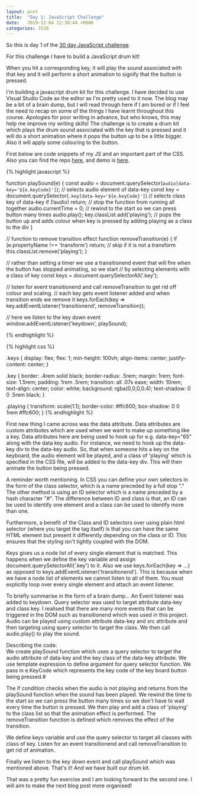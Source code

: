 ```yaml
---
layout: post
title:  "Day 1: JavaScript Challenge"
date:   2019-12-04 12:30:44 +0000
categories: JS30
---
```

So this is day 1 of the [30 day JavaScript challenge](https://javascript30.com/).

For this challenge I have to build a JavaScript drum kit!

When you hit a corresponding key, it will play the sound associated with that key and it will 
perform a short animation to signify that the button is pressed.

I'm building a javascript drum kit for this challenge. I have decided to use Visual Studio Code as the editor as I'm pretty used to it now. 
The blog may be a bit of a brain dump, but I will read through here if I am bored or if I feel the need to recap on some of the things I have 
learnt throughout this course. Apologies for poor writing in advance, but who knows, this may help me improve my writing skills!
The challenge is to create a drum kit which plays the drum sound associated with the key that is pressed and it will do a short animation where 
it pops the button up to be a little bigger. Also it will apply some colouring to the button.

First below are code snippets of my JS and an important part of the CSS. Also you can find the repo [here](https://github.com/mlatif01/js30/tree/master/01%20-%20JS%20Drum%20Kit), 
and demo is [here](https://ml-js30.netlify.com/).

{% highlight javascript %}

  function playSound(e) {
    const audio = document.querySelector(`audio[data-key='${e.keyCode}']`); // selects audio element of data-key
    const key = document.querySelector(`.key[data-key='${e.keyCode}']`)      // selects class key of data-key
    if (!audio) return; // stop the function from running all together
    audio.currentTime = 0; // rewind to the start so we can press button many times
    audio.play();
    key.classList.add('playing'); // pops the button up and adds colour when key is pressed by adding playing as a class to the div
  }

  // function to remove transition effect
  function removeTransition(e) {
    if (e.propertyName !== 'transform') return; // skip if it is not a transform
    this.classList.remove('playing');
  }

  // rather than setting a timer we use a transitionend event that will fire when the button has stopped animating, so we start
  // by selecting elements with a class of key
  const keys = document.querySelectorAll('.key');

  // listen for event transitionend and call removeTransition to get rid off colour and scaling.
  // each key gets event listener added and when transition ends we remove it
  keys.forEach(key => key.addEventListener('transitionend', removeTransition));

  // here we listen to the key down event
  window.addEventListener('keydown', playSound);

{% endhighlight %}

{% highlight css %}

.keys {
  display: flex;
  flex: 1;
  min-height: 100vh;
  align-items: center;
  justify-content: center;
}

.key {
  border: .4rem solid black;
  border-radius: .5rem;
  margin: 1rem;
  font-size: 1.5rem;
  padding: 1rem .5rem;
  transition: all .07s ease;
  width: 10rem;
  text-align: center;
  color: white;
  background: rgba(0,0,0,0.4);
  text-shadow: 0 0 .5rem black;
}

.playing {
  transform: scale(1.1);
  border-color: #ffc600;
  box-shadow: 0 0 1rem #ffc600;
}
{% endhighlight %}

First new thing I came across was the data attribute. Data attributes are custom attributes which are used when we want to make up something 
like a key. Data attributes here are being used to hook up for e.g. data-key="65" along with the data key audio.
For instance, we need to hook up the data-key div to the data-key audio. So, that when someone hits a key on the keyboard, 
the audio element will be played, and a class of 'playing' which is specified in the CSS file, will be added to the data-key div. 
This will then animate the button being pressed.

A reminder worth mentioning. In CSS you can define your own selectors in the form of the class selector, which is a name preceded by a full stop "." 
The other method is using an ID selector which is a name preceded by a hash character "#". The difference between ID and class is that, an ID can be used 
to identify one element and a class can be used to identify more than one.

Furthermore, a benefit of the Class and ID selectors over using plain html selector (where you target the tag itself) is that you can have the same HTML element 
but present it differently depending on the class or ID. This ensures that the styling isn't tightly coupled with the DOM.

Keys gives us a node list of every single element that is matched. This happens when we define the key variable and assign document.querySelectorAll('.key') to it. Also we use 
keys.forEach(key => ...) as opposed to keys.addEventListener('transitionend'). This is because when we have a node list of elements we cannot listen to all of them. You must explicitly 
loop over every single element and attach an event listener.

To briefly summarise in the form of a brain dump... An Event listener was added to keydown. Query selector was used to target attribute data-key and class key. I realised that there are many 
more events that can be triggered in the DOM such as transitionend which was used in this project. Audio can be played using custom attribute data-key and src attribute and then targeting using 
query selector to target the class. We then call audio.play() to play the sound.

Describing the code:  
We create playSound function which uses a query selector to target the audio attribute of data-key and the key class of the data-key attribute. We use template expression to define argument for 
query selector function. We pass in e.KeyCode which represents the key code of the key board button being pressed.#

The if condition checks when the audio is not playing and returns from the playSound function when the sound has been played.
We rewind the time to the start so we can press the button many times so we don't have to wait every time the button is pressed. We then play and add a class of 'playing' to the class list so that the 
animation effect is performed. The removeTransition function is defined which removes the effect of the transition.

We define keys variable and use the query selector to target all classes with class of key. Listen for an event transitionend and call removeTransition to get rid of animation. 

Finally we listen to the key down event and call playSound which was mentioned above.
That's it! And we have built our drum kit. 

That was a pretty fun exercise and I am looking forward to the second one. I will aim to make the next blog post more organised!

